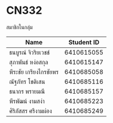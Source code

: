 # CN332

สมาชิกในกลุ่ม

 |          Name         |  Student ID  |
 |-----------------------|--------------|
 |     ธนบูรณ์ จิวริยเวชช์     |  6410615055  |
 |     สุภาพันธ์ หง่อสกุล     |  6410615147  |
 |   พีระชัย เกรียงไกรชัยพร   |  6410685058  |
 |     ณัฐภัทร โชติเสน     |  6410685116  |
 |     ธนากร พรายมณี     |  6410685157  |
 |     พีรพัฒน์ งามสง่า     |  6410685223  |
 |    ศิริภัสสร ศรีงามผ่อง    |  6410685249  |

